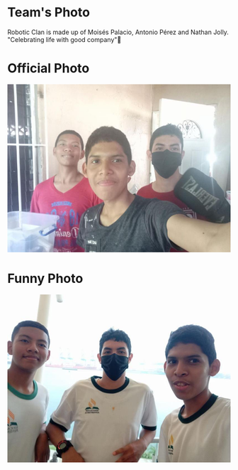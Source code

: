 Team's Photo
====

Robotic Clan is made up of Moisés Palacio, Antonio Pérez and Nathan Jolly. "Celebrating life with good company"🎉

Official Photo
==

![](https://github.com/TheRoboticClan/Autonomus-3.0/blob/main/t-photos/Funny%20Photo.jpg)

Funny Photo
==

![](https://github.com/TheRoboticClan/Autonomus-3.0/blob/main/t-photos/Oficcial%20Photo.jpg)
